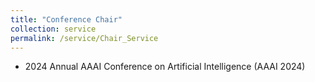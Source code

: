 ```yaml
---
title: "Conference Chair"
collection: service
permalink: /service/Chair_Service
---
```


- 2024 Annual AAAI Conference on Artificial Intelligence (AAAI 2024)


